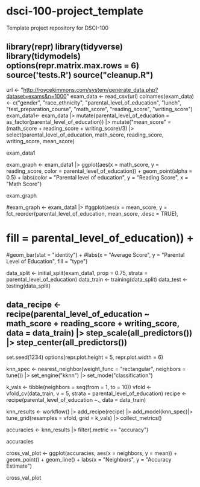 # dsci-100-project_template
Template project repository for DSCI-100

library(repr)
library(tidyverse)
library(tidymodels)
options(repr.matrix.max.rows = 6)
source('tests.R')
source("cleanup.R")
-----------------------------------------------------------------------------------------------------------------------------------------------------------------------
url <- "http://roycekimmons.com/system/generate_data.php?dataset=exams&n=1000"
exam_data <- read_csv(url)
colnames(exam_data) <- c("gender", "race_ethnicity", "parental_level_of_education", "lunch", "test_preparation_course", 
                         "math_score", "reading_score", "writing_score")
exam_data1<- exam_data |>
mutate(parental_level_of_education = as_factor(parental_level_of_education)) |>
mutate("mean_score" = (math_score + reading_score + writing_score)/3) |>
select(parental_level_of_education, math_score, reading_score, writing_score, mean_score)

exam_data1

exam_graph <- exam_data1 |>
ggplot(aes(x = math_score, y = reading_score, color = parental_level_of_education)) +
geom_point(alpha = 0.5) +
labs(color = "Parental level of education", y = "Reading Score", x = "Math Score")

exam_graph

#exam_graph <- exam_data1 |>
#ggplot(aes(x = mean_score, y = fct_reorder(parental_level_of_education, mean_score, .desc = TRUE), 
#           fill = parental_level_of_education)) +
#geom_bar(stat = "identity") + 
#labs(x = "Average Score", y = "Parental Level of Education",  fill = "type")

data_split <- initial_split(exam_data1, prop = 0.75, strata = parental_level_of_education)
data_train <- training(data_split)
data_test <- testing(data_split)

data_recipe <- recipe(parental_level_of_education ~ math_score + reading_score + writing_score, data = data_train) |>
step_scale(all_predictors()) |>
step_center(all_predictors())
-----------------------------------------------------------------------------------------------------------------------------------------------------------------------
set.seed(1234) 
options(repr.plot.height = 5, repr.plot.width = 6)

knn_spec <- nearest_neighbor(weight_func = "rectangular", neighbors = tune()) |>
set_engine("kknn") |>
set_mode("classification")

k_vals <- tibble(neighbors = seq(from = 1, to = 10))
vfold <- vfold_cv(data_train, v = 5, strata = parental_level_of_education)
recipe <- recipe(parental_level_of_education ~., data = data_train)

knn_results <- workflow() |>
add_recipe(recipe) |>
add_model(knn_spec)|>
tune_grid(resamples = vfold, grid = k_vals) |>
collect_metrics()

accuracies <- knn_results |>
filter(.metric == "accuracy")

accuracies

cross_val_plot <- ggplot(accuracies, aes(x = neighbors, y = mean)) +
geom_point() +
geom_line() +
labs(x = "Neighbors", y = "Accuracy Estimate")

cross_val_plot

